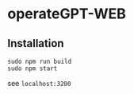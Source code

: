 # operateGPT-WEB

## Installation
```commandline
sudo npm run build
sudo npm start
```

see `localhost:3200`
